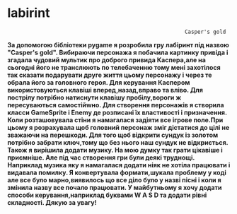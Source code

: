 # labirint
                                                            Casper's gold


__За допомогою бібліотеки pygame я розробила гру лабіринт під назвою "Casper's gold". Вибираючи персонажа я побачила картинку привіда і згадала чудовий мультик про доброго привида Каспера,але на сьогодні його не транслюють по телебаченню тому мені захотілося так сказати подарувати друге життя цьому персонажу і через те обрала його за головного героя.
 Для керування Каспером використовуються клавіші вперед,назад,вправо та вліво. Для пострілу потрібно натиснути клавішу пробілу,вороги ж пересуваються самостійwно.
 Для створення персонажів я створила класси GameSprite і Enemy де розписані їх властивості і призначення.  Коли розташовувала стіни я намагалася задіяти все ігрове поле.При цьому я розрахувала щоб головний персонаж зміг дістатися до цілі не зважаючи на перешкоди.
 Для того щоб відкрити сундук із золотом потрібно забрати ключ,тому що без нього наш сундук не відкриється. Також я вирішила додати музику. На мою думку так грати цікавіше і приємніше.
Але під час створення гри були деякі труднощі. Наприклад музика яку я намагалася додати ніяк не хотіла працювати і видавала помилку. Я конвертувала формати,шукала проблему у коді але все було марно,виявилось що все діло було у назві пісні і коли я змінила назву все почало працювати. 
 У майбутньому я хочу додати способи керування,наприклад буквами W A S D та додати рівні складності. 
Дякую за увагу!__
